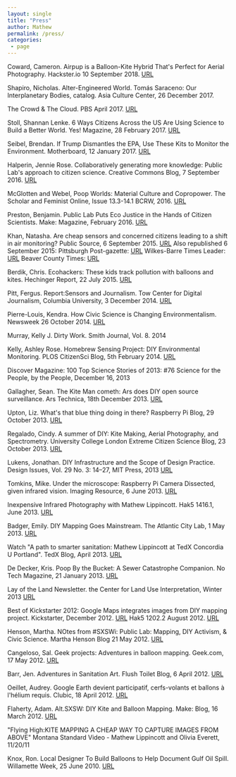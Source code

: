 ```yaml
---
layout: single
title: "Press"
author: Mathew
permalink: /press/
categories:
 - page
---
```


Coward, Cameron. Airpup is a Balloon-Kite Hybrid That's Perfect for Aerial Photography. Hackster.io 10 September 2018. [URL](https://blog.hackster.io/airpup-is-a-balloon-kite-hybrid-thats-perfect-for-aerial-photograph-2b5c1b7e405f)

Shapiro, Nicholas. Alter-Engineered World. Tomás Saraceno: Our Interplanetary Bodies, catalog. Asia Culture Center, 26 December 2017.

The Crowd & The Cloud. PBS April 2017. [URL](http://crowdandcloud.org/watch-the-episodes/episode-one)

Stoll, Shannan Lenke. 6 Ways Citizens Across the US Are Using Science to Build a Better World. Yes! Magazine, 28 February 2017. [URL](https://www.yesmagazine.org/issues/science/6-ways-citizens-across-the-us-are-using-science-to-build-a-better-world-20170228)

Seibel, Brendan. If Trump Dismantles the EPA, Use These Kits to Monitor the Environment. Motherboard, 12 January 2017. [URL](https://motherboard.vice.com/en_us/article/vv7n9b/if-trump-dismantles-the-epa-use-these-kits-to-monitor-your-environment)

Halperin, Jennie Rose. Collaboratively generating more knowledge: Public Lab's approach to citizen science. Creative Commons Blog, 7 September 2016. [URL](https://creativecommons.org/2016/09/07/collaboratively-generating-knowledge/)

McGlotten and Webel, Poop Worlds: Material Culture and Copropower. The Scholar and Feminist Online, Issue 13.3-14.1 BCRW, 2016. [URL](http://sfonline.barnard.edu/traversing-technologies/poop-worlds-material-culture-and-copropower-shaka-mcglotten-scott-webel/)

Preston, Benjamin. Public Lab Puts Eco Justice in the Hands of Citizen Scientists. Make: Magazine, February 2016. [URL](http://makezine.com/2016/02/09/public-lab-puts-eco-justice-in-the-hands-citizen-scientists/)

Khan, Natasha. Are cheap sensors and concerned citizens leading to a shift in air monitoring? Public Source, 6 September 2015. [URL](http://publicsource.org/investigations/are-cheap-sensors-and-concerned-citizens-leading-shift-air-monitoring)
Also republished 6 September 2015: 
Pittsburgh Post-gazette: [URL](http://www.post-gazette.com/news/environment/2015/09/06/Citizens-monitoring-air-quality-with-affordable-sensors/stories/201509060076)
Wilkes-Barre Times Leader: [URL](http://timesleader.com/news/380660/are-cheap-sensors-concerned-citizens-leading-to-a-shift-in-air-monitoring)
Beaver County Times: [URL](http://www.timesonline.com/news/local_news/are-cheap-sensors-and-concerned-residents-leading-to-a-%20%20%20%20ft/article_e09e9e44-51d3-11e5-9ef7-47f9d330f5ce.html)

Berdik, Chris. Ecohackers: These kids track pollution with balloons and kites. Hechinger Report, 22 July 2015. [URL](http://hechingerreport.org/ecohackers-these-kids-track-pollution-with-balloons-and-kites/)

Pitt, Fergus. Report:Sensors and Journalism. Tow Center for Digital Journalism, Columbia University, 3 December 2014. [URL](http://towcenter.org/research/sensors-and-journalism/)

Pierre-Louis, Kendra. How Civic Science is Changing Environmentalism. Newsweek 26 October 2014. [URL](http://www.newsweek.com/2014/11/07/how-civic-science-changing-environmentalism-279777.html)
Murray, Kelly J. Dirty Work. Smith Journal, Vol. 8. 2014

Kelly, Ashley Rose. Homebrew Sensing Project: DIY Environmental Monitoring. PLOS CitizenSci Blog, 5th February 2014. [URL](http://blogs.plos.org/citizensci/2014/02/05/homebrew-sensing-project-diy-environmental-monitoring/)

Discover Magazine: 100 Top Science Stories of 2013: #76 Science for the People, by the People, December 16, 2013

Gallagher, Sean. The Kite Man cometh: Ars does DIY open source surveillance. Ars Technica, 18th December 2013. [URL](http://arstechnica.com/information-technology/2013/12/the-kite-man-cometh-ars-does-diy-open-source-aerial-surveillance/)

Upton, Liz. What's that blue thing doing in there? Raspberry Pi Blog, 29 October 2013. [URL](https://www.raspberrypi.org/blog/whats-that-blue-thing-doing-here/)

Regalado, Cindy. A summer of DIY: Kite Making, Aerial Photography, and Spectrometry. University College London Extreme Citizen Science Blog, 23 October 2013. [URL](https://uclexcites.wordpress.com/2013/10/23/a-summer-of-diy-kite-making-aerial-photography-and-spectrometry-part-1/)

Lukens, Jonathan. DIY Infrastructure and the Scope of Design Practice. Design Issues, Vol. 29 No. 3: 14–27, MIT Press, 2013 [URL](http://www.mitpressjournals.org/doi/abs/10.1162/DESI_a_00218)

Tomkins, Mike. Under the microscope: Raspberry Pi Camera Dissected, given infrared vision. Imaging Resource, 6 June 2013. [URL](https://www.imaging-resource.com/news/2013/06/06/under-the-microscope-raspberry-pi-camera-dissected-given-infrared-vision)

Inexpensive Infrared Photography with Mathew Lippincott. Hak5 1416.1, June 2013. [URL](https://youtu.be/w6ICgzEsag0)

Badger, Emily. DIY Mapping Goes Mainstream. The Atlantic City Lab, 1 May 2013. [URL](http://www.citylab.com/tech/2013/05/diy-mapping-goes-mainstream/5446/)


Watch "A path to smarter sanitation: Mathew Lippincott at TedX Concordia U Portland". TedX Blog, April 2013. [URL](http://tedxtalks.ted.com/video/Iconic-toilets-Mathew-Lippincot)

De Decker, Kris. Poop By the Bucket: A Sewer Catastrophe Companion. No Tech Magazine, 21 January 2013. [URL](http://www.notechmagazine.com/2013/01/poop-by-the-bucket-a-sewer-catastrophe-companion.html)

Lay of the Land Newsletter. the Center for Land Use Interpretation, Winter 2013 [URL](http://www.clui.org/newsletter/winter-2013/desert-research-station-report)

Best of Kickstarter 2012: Google Maps integrates images from DIY mapping project. Kickstarter, December 2012. [URL](https://www.kickstarter.com/year/2012#diy_mapping)
Hak5 1202.2 August 2012. [URL](https://www.youtube.com/watch?v=QF4NjbIEbW8)

Henson, Martha. NOtes from #SXSWi: Public Lab: Mapping, DIY Activism, & Civic Science. Martha Henson Blog 21 May 2012. [URL](https://marthasadie.wordpress.com/2012/05/21/public-lab-mapping-diy-activism-civic-science/)

Cangeloso, Sal. Geek projects: Adventures in balloon mapping. Geek.com, 17 May 2012. [URL](http://www.clubic.com/internet/univers-google/google-maps/actualite-487334-cartographie-google-earth-cerf-volants-ballons-helium.html)

Barr, Jen. Adventures in Sanitation Art. Flush Toilet Blog, 6 April 2012. [URL](http://flushtoiletblog.blogspot.com/2012/04/adventures-in-sanitation-art.html)

Oeillet, Audrey. Google Earth devient participatif, cerfs-volants et ballons à l'hélium requis. Clubic, 18 April 2012. [URL](http://www.clubic.com/internet/univers-google/google-maps/actualite-487334-cartographie-google-earth-cerf-volants-ballons-helium.html)

Flaherty, Adam. Alt.SXSW: DIY Kite and Balloon Mapping. Make: Blog, 16 March 2012. [URL](http://makezine.com/2012/03/16/alt-sxsw-diy-balloon-and-kite-mapping/)

"Flying High:KITE MAPPING A CHEAP WAY TO CAPTURE IMAGES FROM ABOVE" Montana Standard Video - Mathew Lippincott and Olivia Everett, 11/20/11

Knox, Ron. Local Designer To Build Balloons to Help Document Gulf Oil Spill. Willamette Week, 25 June 2010. [URL](http://makezine.com/2016/02/09/public-lab-puts-eco-justice-in-the-hands-citizen-scientists/)






